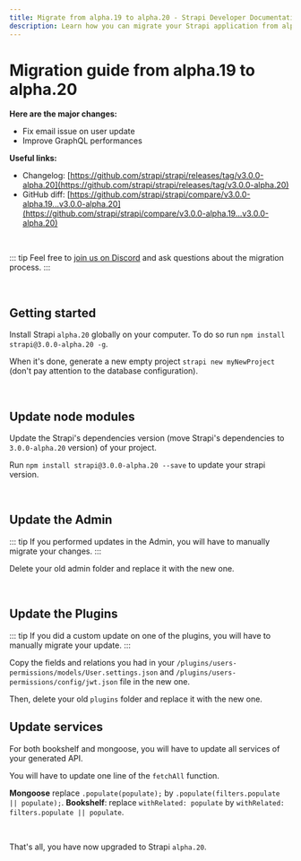 ```yaml
---
title: Migrate from alpha.19 to alpha.20 - Strapi Developer Documentation
description: Learn how you can migrate your Strapi application from alpha.19 to alpha.20.
---
```


# Migration guide from alpha.19 to alpha.20

**Here are the major changes:**

- Fix email issue on user update
- Improve GraphQL performances

**Useful links:**

- Changelog: [https://github.com/strapi/strapi/releases/tag/v3.0.0-alpha.20](https://github.com/strapi/strapi/releases/tag/v3.0.0-alpha.20)
- GitHub diff: [https://github.com/strapi/strapi/compare/v3.0.0-alpha.19...v3.0.0-alpha.20](https://github.com/strapi/strapi/compare/v3.0.0-alpha.19...v3.0.0-alpha.20)

<br>

::: tip
Feel free to [join us on Discord](http://discord.com/invite/WFrDyNzNDU) and ask questions about the migration process.
:::

<br>

## Getting started

Install Strapi `alpha.20` globally on your computer. To do so run `npm install strapi@3.0.0-alpha.20 -g`.

When it's done, generate a new empty project `strapi new myNewProject` (don't pay attention to the database configuration).

<br>

## Update node modules

Update the Strapi's dependencies version (move Strapi's dependencies to `3.0.0-alpha.20` version) of your project.

Run `npm install strapi@3.0.0-alpha.20 --save` to update your strapi version.

<br>

## Update the Admin

::: tip
If you performed updates in the Admin, you will have to manually migrate your changes.
:::

Delete your old admin folder and replace it with the new one.

<br>

## Update the Plugins

::: tip
If you did a custom update on one of the plugins, you will have to manually migrate your update.
:::

Copy the fields and relations you had in your `/plugins/users-permissions/models/User.settings.json` and `/plugins/users-permissions/config/jwt.json` file in the new one.

Then, delete your old `plugins` folder and replace it with the new one.

## Update services

For both bookshelf and mongoose, you will have to update all services of your generated API.

You will have to update one line of the `fetchAll` function.

**Mongoose** replace `.populate(populate);` by `.populate(filters.populate || populate);`.
**Bookshelf**: replace `withRelated: populate` by `withRelated: filters.populate || populate`.

<br>

That's all, you have now upgraded to Strapi `alpha.20`.
